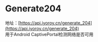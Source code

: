 # Generate204
地址：[https://api.iyoroy.cn/generate_204](https://api.iyoroy.cn/generate_204)  
用于Android CaptivePortal检测网络是否可用